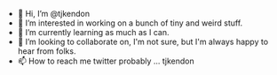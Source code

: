 - 👋 Hi, I’m @tjkendon
- 👀 I’m interested in working on a bunch of tiny and weird stuff.
- 🌱 I’m currently learning as much as I can.
- 💞️ I’m looking to collaborate on, I'm not sure, but I'm always happy to hear from folks.
- 📫 How to reach me twitter probably ... tjkendon

<!---
tjkendon/tjkendon is a ✨ special ✨ repository because its `README.md` (this file) appears on your GitHub profile.
You can click the Preview link to take a look at your changes.
--->

